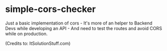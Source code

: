 # simple-cors-checker
Just a basic implementation of cors - It's more of an helper to Backend Devs while developing an API - And need to test the routes and avoid CORS while on production. 

(Credits to: ItSolutionStuff.com)
